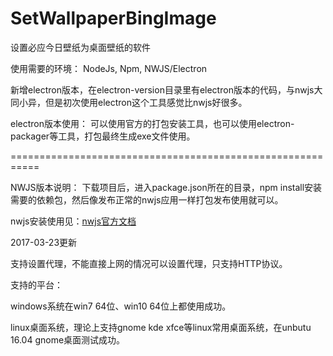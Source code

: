 # SetWallpaperBingImage
设置必应今日壁纸为桌面壁纸的软件

使用需要的环境：
NodeJs, Npm, NWJS/Electron


新增electron版本，在electron-version目录里有electron版本的代码，与nwjs大同小异，但是初次使用electron这个工具感觉比nwjs好很多。

electron版本使用：
可以使用官方的打包安装工具，也可以使用electron-packager等工具，打包最终生成exe文件使用。

===========================================================

NWJS版本说明：
下载项目后，进入package.json所在的目录，npm install安装需要的依赖包，然后像发布正常的nwjs应用一样打包发布使用就可以。

nwjs安装使用见：[nwjs官方文档](http://docs.nwjs.io/en/latest)

2017-03-23更新

支持设置代理，不能直接上网的情况可以设置代理，只支持HTTP协议。

支持的平台：

windows系统在win7 64位、win10 64位上都使用成功。

linux桌面系统，理论上支持gnome kde xfce等linux常用桌面系统，在unbutu 16.04 gnome桌面测试成功。


